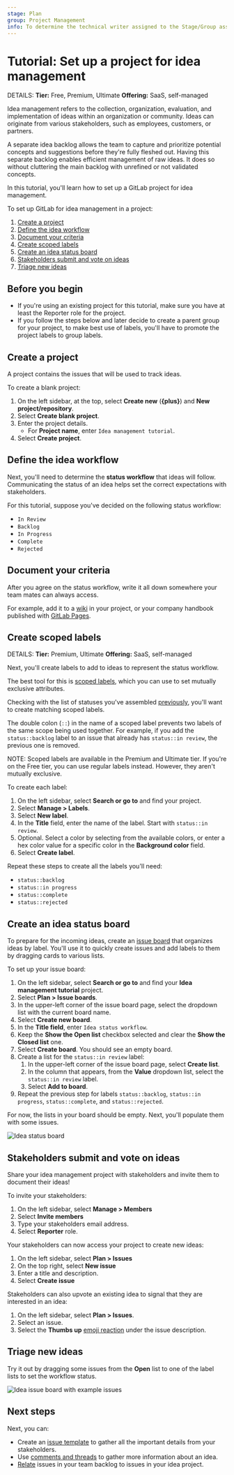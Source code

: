 ```yaml
---
stage: Plan
group: Project Management
info: To determine the technical writer assigned to the Stage/Group associated with this page, see https://handbook.gitlab.com/handbook/product/ux/technical-writing/#assignments
---
```


# Tutorial: Set up a project for idea management

DETAILS:
**Tier:** Free, Premium, Ultimate
**Offering:** SaaS, self-managed

<!-- vale gitlab.FutureTense = NO -->

Idea management refers to the collection, organization, evaluation, and implementation of ideas
within an organization or community.
Ideas can originate from various stakeholders, such as employees, customers, or partners.

A separate idea backlog allows the team to capture and prioritize potential concepts and suggestions
before they're fully fleshed out.
Having this separate backlog enables efficient management of raw ideas.
It does so without cluttering the main backlog with unrefined or not validated concepts.

In this tutorial, you'll learn how to set up a GitLab project for idea management.

To set up GitLab for idea management in a project:

1. [Create a project](#create-a-project)
1. [Define the idea workflow](#define-the-idea-workflow)
1. [Document your criteria](#document-your-criteria)
1. [Create scoped labels](#create-scoped-labels)
1. [Create an idea status board](#create-an-idea-status-board)
1. [Stakeholders submit and vote on ideas](#stakeholders-submit-and-vote-on-ideas)
1. [Triage new ideas](#triage-new-ideas)

## Before you begin

- If you're using an existing project for this tutorial, make sure you have at least the Reporter role
  for the project.
- If you follow the steps below and later decide to create a
  parent group for your project, to make
  best use of labels, you'll have to promote the project labels to group labels.

## Create a project

A project contains the issues that will be used to track ideas.

To create a blank project:

1. On the left sidebar, at the top, select **Create new** (**{plus}**) and **New project/repository**.
1. Select **Create blank project**.
1. Enter the project details.
   - For **Project name**, enter `Idea management tutorial`.
1. Select **Create project**.

## Define the idea workflow

Next, you'll need to determine the **status workflow** that ideas will follow.
Communicating the status of an idea helps set the correct expectations with stakeholders.

For this tutorial, suppose you've decided on the following status workflow:

- `In Review`
- `Backlog`
- `In Progress`
- `Complete`
- `Rejected`

## Document your criteria

After you agree on the status workflow, write it all down somewhere your team mates can always access.

For example, add it to a [wiki](../../user/project/wiki/index.md) in your project, or your company
handbook published with [GitLab Pages](../../user/project/pages/index.md).

<!-- Idea for expanding this tutorial:
     Add steps for [creating a wiki page](../../user/project/wiki/index.md#create-a-new-wiki-page). -->

## Create scoped labels

DETAILS:
**Tier:** Premium, Ultimate
**Offering:** SaaS, self-managed

Next, you'll create labels to add to ideas to represent the status workflow.

The best tool for this is [scoped labels](../../user/project/labels.md#scoped-labels), which you
can use to set mutually exclusive attributes.

Checking with the list of statuses you've assembled
[previously](#define-the-idea-workflow), you'll want to create matching
scoped labels.

The double colon (`::`) in the name of a scoped label prevents two labels of the same scope being
used together.
For example, if you add the `status::backlog` label to an issue that already has `status::in review`, the
previous one is removed.

NOTE:
Scoped labels are available in the Premium and Ultimate tier.
If you're on the Free tier, you can use regular labels instead.
However, they aren't mutually exclusive.

To create each label:

1. On the left sidebar, select **Search or go to** and find your project.
1. Select **Manage > Labels**.
1. Select **New label**.
1. In the **Title** field, enter the name of the label. Start with `status::in review`.
1. Optional. Select a color by selecting from the available colors, or enter a hex color value for
   a specific color in the **Background color** field.
1. Select **Create label**.

Repeat these steps to create all the labels you'll need:

- `status::backlog`
- `status::in progress`
- `status::complete`
- `status::rejected`

## Create an idea status board

To prepare for the incoming ideas, create an [issue board](../../user/project/issue_board.md) that organizes ideas by label.
You'll use it to quickly create issues and add labels to them by dragging cards to various lists.

To set up your issue board:

1. On the left sidebar, select **Search or go to** and find your
   **Idea management tutorial** project.
1. Select **Plan > Issue boards**.
1. In the upper-left corner of the issue board page, select the dropdown list with the current board name.
1. Select **Create new board**.
1. In the **Title field**, enter `Idea status workflow`.
1. Keep the **Show the Open list** checkbox selected and clear the **Show the Closed list** one.
1. Select **Create board**. You should see an empty board.
1. Create a list for the `status::in review` label:
   1. In the upper-left corner of the issue board page, select **Create list**.
   1. In the column that appears, from the **Value** dropdown list, select the `status::in review` label.
   1. Select **Add to board**.
1. Repeat the previous step for labels `status::backlog`, `status::in progress`, `status::complete`, and `status::rejected`.

For now, the lists in your board should be empty. Next, you'll populate them with some issues.

![Idea status board](img/blank_idea_board_v16_10.png)

## Stakeholders submit and vote on ideas

Share your idea management project with stakeholders and invite them to document their ideas!

To invite your stakeholders:

1. On the left sidebar, select **Manage > Members**
1. Select **Invite members**
1. Type your stakeholders email address.
1. Select **Reporter** role.

Your stakeholders can now access your project to create new ideas:

1. On the left sidebar, select **Plan > Issues**
1. On the top right, select **New issue**
1. Enter a title and description.
1. Select **Create issue**

Stakeholders can also upvote an existing idea to signal that they are interested in an idea:

1. On the left sidebar, select **Plan > Issues**.
1. Select an issue.
1. Select the **Thumbs up** [emoji reaction](../../user/emoji_reactions.md) under the issue description.

## Triage new ideas

Try it out by dragging some issues from the **Open** list to one of the label lists to set the workflow status.

![Idea issue board with example issues](img/populated_idea_board_v16_10.png)

## Next steps

Next, you can:

- Create an [issue template](../../user/project/description_templates.md) to gather all the important
  details from your stakeholders.
- Use [comments and threads](../../user/discussions/index.md) to gather more information about an idea.
- [Relate](../../user/project/issues/related_issues.md) issues in your team backlog to issues in your
  idea project.
